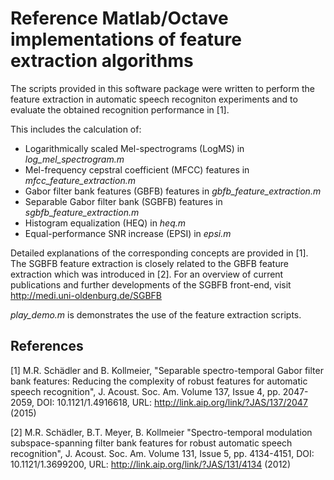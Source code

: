 # Reference Matlab/Octave implementations of feature extraction algorithms

The scripts provided in this software package were written to perform the
feature extraction in automatic speech recogniton experiments and to
evaluate the obtained recognition performance in [1].

This includes the calculation of:
- Logarithmically scaled Mel-spectrograms (LogMS) in *log_mel_spectrogram.m*
- Mel-frequency cepstral coefficient (MFCC) features in *mfcc_feature_extraction.m*
- Gabor filter bank features (GBFB) features in *gbfb_feature_extraction.m*
- Separable Gabor filter bank (SGBFB) features in *sgbfb_feature_extraction.m*
- Histogram equalization (HEQ) in *heq.m*
- Equal-performance SNR increase (EPSI) in *epsi.m*

Detailed explanations of the corresponding concepts are provided in [1].
The SGBFB feature extraction is closely related to the GBFB feature extraction
which was introduced in [2].
For an overview of current publications and further developments of the SGBFB
front-end, visit http://medi.uni-oldenburg.de/SGBFB

*play_demo.m* is demonstrates the use of the feature extraction scripts.

## References

[1] M.R. Schädler and B. Kollmeier,
    "Separable spectro-temporal Gabor filter bank features: Reducing the
    complexity of robust features for automatic speech recognition",
    J. Acoust. Soc. Am. Volume 137, Issue 4, pp. 2047-2059,
    DOI: 10.1121/1.4916618,
    URL: http://link.aip.org/link/?JAS/137/2047 (2015)

[2] M.R. Schädler, B.T. Meyer, B. Kollmeier
    "Spectro-temporal modulation subspace-spanning filter bank features for
    robust automatic speech recognition",
    J. Acoust. Soc. Am. Volume 131, Issue 5, pp. 4134-4151,
    DOI: 10.1121/1.3699200,
    URL: http://link.aip.org/link/?JAS/131/4134 (2012)
